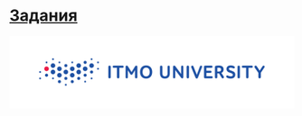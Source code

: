 # [Задания](https://github.com/Escaper2/ITMO-Algorithms-Labs/blob/master/2%20%D1%81%D0%B5%D0%BC%D0%B5%D1%81%D1%82%D1%80/12lab/problems12.pdf)


<img src=https://github.com/Escaper2/ITMO-Algorithms-Labs/blob/master/itmolog.png>
